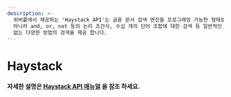```yaml
---
description: >-
  위버플에서 제공하는 'Haystack API'는 금융 문서 검색 엔진을 프로그래밍 가능한 형태로 제공한다. 단어 하나에 대한 검색 뿐만
  아니라 and, or, not 등의 논리 조건식, 수십 개의 단어 조합에 대한 검색 등 일반적인 뉴스 사이트 혹은 검색 포털에서는 할 수
  없는 다양한 방법의 검색을 제공 합니다.
---
```


# Haystack

####  자세한 설명은 [Haystack API 매뉴얼](https://developers.koscom.co.kr/resources/documentation/20171215_Haystack%20API.pdf) 을 참조 하세요.



